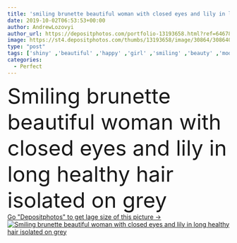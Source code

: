 ```yaml
---
title: 'smiling brunette beautiful woman with closed eyes and lily in long healthy hair isolated on grey'
date: 2019-10-02T06:53:53+00:00
author: AndrewLozovyi
author_url: https://depositphotos.com/portfolio-13193658.html?ref=64678756
image: https://st4.depositphotos.com/thumbs/13193658/image/30864/308640592/api_thumb_450.jpg?forcejpeg=true
type: "post"
tags: ['shiny' ,'beautiful' ,'happy' ,'girl' ,'smiling' ,'beauty' ,'model' ,'happiness' ,'cheerful' ,'caucasian' ,'smile' ,'hair' ,'flora' ,'flower' ,'healthy' ,'natural' ,'wellbeing' ,'brunette' ,'european' ,'emotion' ,'smooth' ,'woman' ,'emotional' ,'purity' ,'hairstyle' ,'long' ,'perfect' ,'attractive' ,'positive' ,'wellness' ,'curls' ,'haircare' ,'lily' ,'copy space' ,'one person' ,'closed eyes' ,'Studio Shot' ,'young adult' ,'Hair Care' ,'isolated on grey' ]
categories: 
  - Perfect
---
```

<div aling="center">
            <font size="60"> Smiling brunette beautiful woman with closed eyes and lily in long healthy hair isolated on grey</font>   
</div>
<div>
    <a href='https://depositphotos.com/308640592/stock-photo-smiling-brunette-beautiful-woman-closed.html?ref=64678756' target=_blank > Go "Depositphotos" to get lage size of this picture ->
        <img href='https://depositphotos.com/308640592/stock-photo-smiling-brunette-beautiful-woman-closed.html?ref=64678756' src='https://st4.depositphotos.com/13193658/30864/i/950/depositphotos_308640592-stock-photo-smiling-brunette-beautiful-woman-closed.jpg?forcejpeg=true' alt='Smiling brunette beautiful woman with closed eyes and lily in long healthy hair isolated on grey' >
    </a>
</div>
